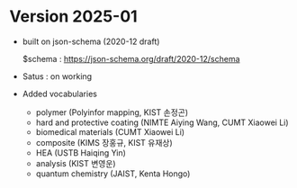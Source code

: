 # Version 2025-01

* built on json-schema (2020-12 draft)
  
  $schema : https://json-schema.org/draft/2020-12/schema

* Satus : on working

* Added vocabularies
  - polymer (Polyinfor mapping, KIST 손정곤)
  - hard and protective coating (NIMTE Aiying Wang, CUMT Xiaowei Li)
  - biomedical materials (CUMT Xiaowei Li)
  - composite (KIMS 장홍규, KIST 유재상)
  - HEA (USTB Haiqing Yin)
  - analysis (KIST 변영운)
  - quantum chemistry (JAIST, Kenta Hongo)
  
